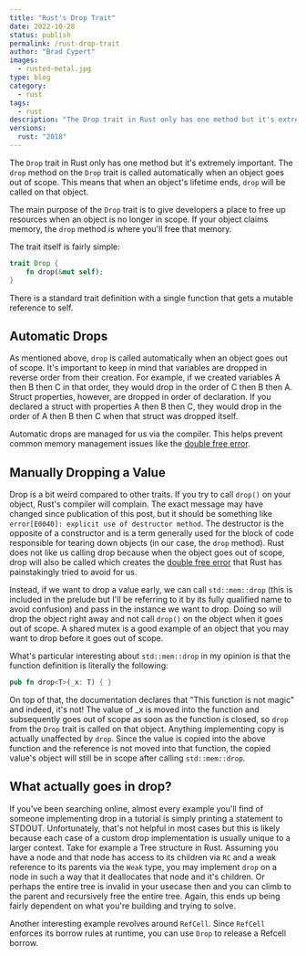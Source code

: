 ```yaml
---
title: "Rust's Drop Trait"
date: 2022-10-28
status: publish
permalink: /rust-drop-trait
author: "Brad Cypert"
images:
  - rusted-metal.jpg
type: blog
category:
  - rust
tags:
  - rust
description: "The Drop trait in Rust only has one method but it's extremely important. Learn what Drop does and how to implement it yourself here."
versions:
  rust: "2018"
---
```


The `Drop` trait in Rust only has one method but it's extremely important. The `drop` method on the `Drop` trait is called automatically when an object goes out of scope. This means that when an object's lifetime ends, `drop` will be called on that object.

The main purpose of the `Drop` trait is to give developers a place to free up resources when an object is no longer in scope. If your object claims memory, the `drop` method is where you'll free that memory.

The trait itself is fairly simple:

```rust
trait Drop {
    fn drop(&mut self);
}
```

There is a standard trait definition with a single function that gets a mutable reference to self.

## Automatic Drops

As mentioned above, `drop` is called automatically when an object goes out of scope. It's important to keep in mind that variables are dropped in reverse order from their creation. For example, if we created variables A then B then C in that order, they would drop in the order of C then B then A. Struct properties, however, are dropped in order of declaration. If you declared a struct with properties A then B then C, they would drop in the order of A then B then C when that struct was dropped itself.

Automatic drops are managed for us via the compiler. This helps prevent common memory management issues like the [double free error](https://owasp.org/www-community/vulnerabilities/Doubly_freeing_memory).

## Manually Dropping a Value

Drop is a bit weird compared to other traits. If you try to call `drop()` on your object, Rust's compiler will complain. The exact message may have changed since publication of this post, but it should be something like `error[E0040]: explicit use of destructor method`. The destructor is the opposite of a constructor and is a term generally used for the block of code responsible for tearing down objects (in our case, the `drop` method). Rust does not like us calling drop because when the object goes out of scope, drop will also be called which creates the [double free error](https://owasp.org/www-community/vulnerabilities/Doubly_freeing_memory) that Rust has painstakingly tried to avoid for us.

Instead, if we want to drop a value early, we can call `std::mem::drop` (this is included in the prelude but I'll be referring to it by its fully qualified name to avoid confusion) and pass in the instance we want to drop. Doing so will drop the object right away and not call `drop()` on the object when it goes out of scope. A shared mutex is a good example of an object that you may want to drop before it goes out of scope.

What's particular interesting about `std::mem::drop` in my opinion is that the function definition is literally the following:

```rust
pub fn drop<T>(_x: T) { }
```

On top of that, the documentation declares that "This function is not magic" and indeed, it's not! The value of _x is moved into the function and subsequently goes out of scope as soon as the function is closed, so `drop` from the `Drop` trait is called on that object. Anything implementing copy is actually unaffected by `drop`. Since the value is copied into the above function and the reference is not moved into that function, the copied value's object will still be in scope after calling `std::mem::drop`. 

## What actually goes in drop?

If you've been searching online, almost every example you'll find of someone implementing drop in a tutorial is simply printing a statement to STDOUT. Unfortunately, that's not helpful in most cases but this is likely because each case of a custom drop implementation is usually unique to a larger context. Take for example a Tree structure in Rust. Assuming you have a node and that node has access to its children via `RC` and a weak reference to its parents via the `Weak` type, you may implement `drop` on a node in such a way that it deallocates that node and it's children. Or perhaps the entire tree is invalid in your usecase then and you can climb to the parent and recursively free the entire tree. Again, this ends up being fairly dependent on what you're building and trying to solve.

Another interesting example revolves around `RefCell`. Since `RefCell` enforces its borrow rules at runtime, you can use `Drop` to release a Refcell borrow.